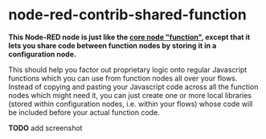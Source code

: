 # node-red-contrib-shared-function

**This Node-RED node is just like the [core node "function"](http://nodered.org/docs/writing-functions.html), except that it lets you share code between function nodes by storing it in a configuration node.**

This should help you factor out proprietary logic onto regular Javascript functions which you can use from function nodes all over your flows.
Instead of copying and pasting your Javascript code across all the function nodes which might need it, you can just create one or more local libraries (stored within configuration nodes, i.e. within your flows) whose code will be included before your actual function code.

**TODO** add screenshot